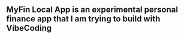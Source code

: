 ﻿## MyFin Local App is an experimental personal finance app that I am trying to build with **VibeCoding**

